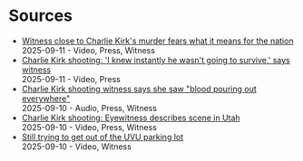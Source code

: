 # Sources

- [Witness close to Charlie Kirk's murder fears what it means for the nation](source/youtube/cQtRmAtmcfY.md)  
  2025-09-11 - Video, Press, Witness
- [Charlie Kirk shooting: 'I knew instantly he wasn't going to survive,' says witness](source/youtube/jE62NX44-_c.md)  
  2025-09-11 - Video, Press
- [Charlie Kirk shooting witness says she saw "blood pouring out everywhere"](source/youtube/nG6qqdhSmUs.md)  
  2025-09-10 - Audio, Press, Witness
- [Charlie Kirk shooting: Eyewitness describes scene in Utah](source/youtube/BLaZhNFH9Pw.md)  
  2025-09-10 - Video, Press, Witness
- [Still trying to get out of the UVU parking lot](source/instagram/DObvDfYibrO.md)  
  2025-09-10 - Video, Witness
  
